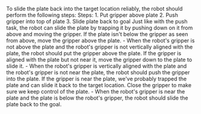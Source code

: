 To slide the plate back into the target location reliably, the robot should perform the following steps:
    Steps:  1. Put gripper above plate  2. Push gripper into top of plate  3. Slide plate back to goal
    Just like with the push task, the robot can slide the plate by trapping it by pushing down on it from above and moving the gripper. If the plate isn't below the gripper as seen from above, move the gripper above the plate.
    - When the robot's gripper is not above the plate and the robot's gripper is not vertically aligned with the plate, the robot should put the gripper above the plate.
    If the gripper is aligned with the plate but not near it, move the gripper down to the plate to slide it.
    - When the robot's gripper is vertically aligned with the plate and the robot's gripper is not near the plate, the robot should push the gripper into the plate.
    If the gripper is near the plate, we've probably trapped the plate and can slide it back to the target location. Close the gripper to make sure we keep control of the plate.
    - When the robot's gripper is near the plate and the plate is below the robot's gripper, the robot should slide the plate back to the goal.